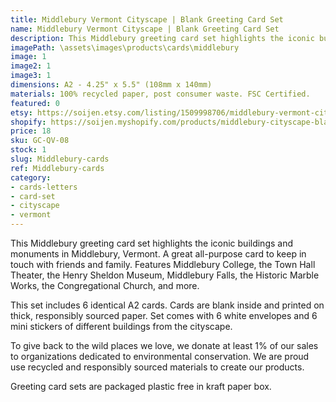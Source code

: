 ```yaml
---
title: Middlebury Vermont Cityscape | Blank Greeting Card Set
name: Middlebury Vermont Cityscape | Blank Greeting Card Set
description: This Middlebury greeting card set highlights the iconic buildings and monuments in Middlebury, Vermont. A great all-purpose card to keep in touch with friends and family. Features Middlebury College, the Town Hall Theater, the Henry Sheldon Museum, Middlebury Falls, the Historic Marble Works, the Congregational Church, and more. Made in USA.
imagePath: \assets\images\products\cards\middlebury
image: 1
image2: 1
image3: 1
dimensions: A2 - 4.25" x 5.5" (108mm x 140mm)
materials: 100% recycled paper, post consumer waste. FSC Certified.
featured: 0
etsy: https://soijen.etsy.com/listing/1509998706/middlebury-vermont-cityscape-blank-note?utm_source=Copy&utm_medium=ListingManager&utm_campaign=Share&utm_term=so.lmsm&share_time=1695260320975
shopify: https://soijen.myshopify.com/products/middlebury-cityscape-blank-greeting-card-set
price: 18
sku: GC-QV-08
stock: 1
slug: Middlebury-cards
ref: Middlebury-cards
category:
- cards-letters
- card-set
- cityscape
- vermont
---
```

This Middlebury greeting card set highlights the iconic buildings and monuments in Middlebury, Vermont. A great all-purpose card to keep in touch with friends and family. Features Middlebury College, the Town Hall Theater, the Henry Sheldon Museum, Middlebury Falls, the Historic Marble Works, the Congregational Church, and more.

This set includes 6 identical A2 cards. Cards are blank inside and printed on thick, responsibly sourced paper. Set comes with 6 white envelopes and 6 mini stickers of different buildings from the cityscape.

To give back to the wild places we love, we donate at least 1% of our sales to organizations dedicated to environmental conservation. We are proud use recycled and responsibly sourced materials to create our products.

Greeting card sets are packaged plastic free in kraft paper box.
